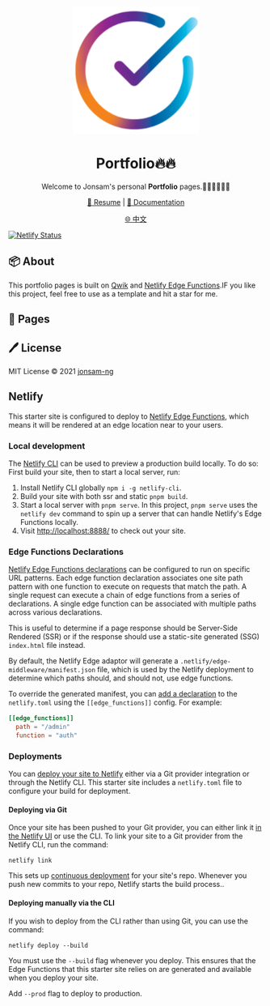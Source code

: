<br>
<p align="center">
<a href="https://portfolio.jonsam.site" target="_blank">
<img src="./logo.png" alt="portfolio" height="250" width="250"/>
</a>
<h1 align="center">Portfolio🔥🔥</h1>
</p>

<p align="center">
Welcome to Jonsam's personal <b>Portfolio</b> pages.🧑‍💻👩‍💻👨‍💻
</p>

<p align="center">
  <a href="https://resume.jonsam.site/示例">🍁 Resume</a> | <a href="https://100js.jonsam.site">📖 Documentation</a>
</p>

<p align="center">
  <a href="./README_zh-CN.md">🌐 中文</a>
</p>

[![Netlify Status](https://api.netlify.com/api/v1/badges/b8b6d187-189c-43d3-b7ef-67af7163da01/deploy-status)](https://app.netlify.com/sites/aquamarine-meringue-336076/deploys)

## 📦 About

This portfolio pages is built on [Qwik](https://qwik.builder.io) and [Netlify Edge Functions](https://www.netlify.com/).IF you like this project, feel free to use as a template and hit a star for me.

## 🚀 Pages

## 🖊️ License

MIT License © 2021 [jonsam-ng](https://github.com/jonsam-ng)

## Netlify

This starter site is configured to deploy to [Netlify Edge Functions](https://docs.netlify.com/edge-functions/overview/), which means it will be rendered at an edge location near to your users.

### Local development

The [Netlify CLI](https://docs.netlify.com/cli/get-started/) can be used to preview a production build locally. To do so: First build your site, then to start a local server, run:

1. Install Netlify CLI globally `npm i -g netlify-cli`.
2. Build your site with both ssr and static `pnpm build`.
3. Start a local server with `pnpm serve`.
   In this project, `pnpm serve` uses the `netlify dev` command to spin up a server that can handle Netlify's Edge Functions locally.
4. Visit [http://localhost:8888/](http://localhost:8888/) to check out your site.

### Edge Functions Declarations

[Netlify Edge Functions declarations](https://docs.netlify.com/edge-functions/declarations/)
can be configured to run on specific URL patterns. Each edge function declaration associates
one site path pattern with one function to execute on requests that match the path. A single request can execute a chain of edge functions from a series of declarations. A single edge function can be associated with multiple paths across various declarations.

This is useful to determine if a page response should be Server-Side Rendered (SSR) or
if the response should use a static-site generated (SSG) `index.html` file instead.

By default, the Netlify Edge adaptor will generate a `.netlify/edge-middleware/manifest.json` file, which is used by the Netlify deployment to determine which paths should, and should not, use edge functions.

To override the generated manifest, you can [add a declaration](https://docs.netlify.com/edge-functions/declarations/#add-a-declaration) to the `netlify.toml` using the `[[edge_functions]]` config. For example:

```toml
[[edge_functions]]
  path = "/admin"
  function = "auth"
```

### Deployments

You can [deploy your site to Netlify](https://docs.netlify.com/site-deploys/create-deploys/) either via a Git provider integration or through the Netlify CLI. This starter site includes a `netlify.toml` file to configure your build for deployment.

#### Deploying via Git

Once your site has been pushed to your Git provider, you can either link it [in the Netlify UI](https://app.netlify.com/start) or use the CLI. To link your site to a Git provider from the Netlify CLI, run the command:

```shell
netlify link
```

This sets up [continuous deployment](https://docs.netlify.com/site-deploys/create-deploys/#deploy-with-git) for your site's repo. Whenever you push new commits to your repo, Netlify starts the build process..

#### Deploying manually via the CLI

If you wish to deploy from the CLI rather than using Git, you can use the command:

```shell
netlify deploy --build
```

You must use the `--build` flag whenever you deploy. This ensures that the Edge Functions that this starter site relies on are generated and available when you deploy your site.

Add `--prod` flag to deploy to production.
